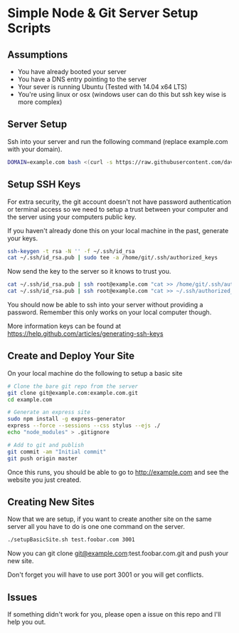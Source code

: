 Simple Node & Git Server Setup Scripts
======================================

Assumptions
-----------

* You have already booted your server
* You have a DNS entry pointing to the server
* Your sever is running Ubuntu (Tested with 14.04 x64 LTS)
* You're using linux or osx (windows user can do this but ssh key wise is more complex)


Server Setup
------------

Ssh into your server and run the following command (replace example.com with your domain).

```bash
DOMAIN=example.com bash <(curl -s https://raw.githubusercontent.com/davidtsuji/noleg-stack-with-ftp/master/init.sh)
```

Setup SSH Keys
--------------

For extra security, the git account doesn't not have password authentication or terminal access so we need to setup a trust between your computer and the server using your computers public key.

If you haven't already done this on your local machine in the past, generate your keys.
```bash
ssh-keygen -t rsa -N '' -f ~/.ssh/id_rsa
cat ~/.ssh/id_rsa.pub | sudo tee -a /home/git/.ssh/authorized_keys
```

Now send the key to the server so it knows to trust you.
```bash
cat ~/.ssh/id_rsa.pub | ssh root@example.com "cat >> /home/git/.ssh/authorized_keys"
cat ~/.ssh/id_rsa.pub | ssh root@example.com "cat >> ~/.ssh/authorized_keys"

```
You should now be able to ssh into your server without providing a password. Remember this only works on your local computer though.

More information keys can be found at https://help.github.com/articles/generating-ssh-keys


Create and Deploy Your Site
---------------------------

On your local machine do the following to setup a basic site

```bash
# Clone the bare git repo from the server
git clone git@example.com:example.com.git
cd example.com

# Generate an express site
sudo npm install -g express-generator
express --force --sessions --css stylus --ejs ./
echo "node_modules" > .gitignore

# Add to git and publish
git commit -am "Initial commit"
git push origin master
```

Once this runs, you should be able to go to http://example.com and see the website you just created.


Creating New Sites
------------------

Now that we are setup, if you want to create another site on the same server all you have to do is one one command on the server.
```bash
./setupBasicSite.sh test.foobar.com 3001
```
Now you can git clone git@example.com:test.foobar.com.git and push your new site.

Don't forget you will have to use port 3001 or you will get conflicts.


Issues
------

If something didn't work for you, please open a issue on this repo and I'll help you out.
